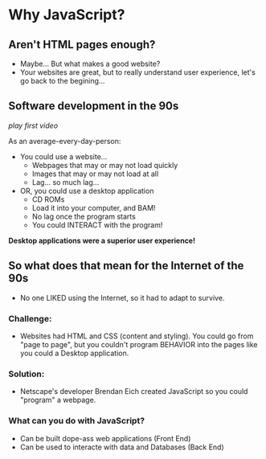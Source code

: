 # Why JavaScript?

## Aren't HTML pages enough?
  * Maybe... But what makes a good website?
  * Your websites are great, but to really understand user experience, let's go back to the begining...
 
## Software development in the 90s
_play first video_

As an average-every-day-person:
  * You could use a website...
    * Webpages that may or may not load quickly
    * Images that may or may not load at all
    * Lag... so much lag...
  * OR, you could use a desktop application
    * CD ROMs
    * Load it into your computer, and BAM!
    * No lag once the program starts
    * You could INTERACT with the program!

**Desktop applications were a superior user experience!**

## So what does that mean for the Internet of the 90s
  * No one LIKED using the Internet, so it had to adapt to survive.
  
### Challenge:
  * Websites had HTML and CSS (content and styling). You could go from "page to page", but you couldn't program BEHAVIOR into the pages like you could a Desktop application.

### Solution:
  * Netscape's developer Brendan Eich created JavaScript so you could "program" a webpage.

### What can you do with JavaScript?
  * Can be built dope-ass web applications (Front End)
  * Can be used to interacte with data and Databases (Back End)
